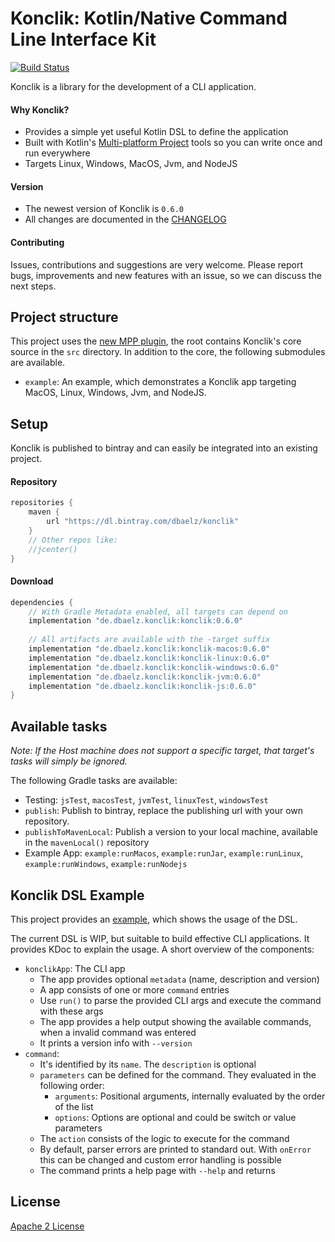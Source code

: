 # Konclik: Kotlin/Native Command Line Interface Kit
[![Build Status](https://travis-ci.com/dbaelz/Konclik.svg?branch=master)](https://travis-ci.com/dbaelz/Konclik)

Konclik is a library for the development of a CLI application.

#### Why Konclik?

- Provides a simple yet useful Kotlin DSL to define the application
- Built with Kotlin's [Multi-platform Project](https://kotlinlang.org/docs/reference/multiplatform.html) tools so you can write once and run everywhere
- Targets Linux, Windows, MacOS, Jvm, and NodeJS

#### Version
- The newest version of Konclik is `0.6.0`
- All changes are documented in the [CHANGELOG](CHANGELOG.md)

#### Contributing
Issues, contributions and suggestions are very welcome.
Please report bugs, improvements and new features with an issue,
so we can discuss the next steps.

## Project structure

This project uses the [new MPP plugin](https://kotlinlang.org/docs/reference/building-mpp-with-gradle.html),
the root contains Konclik's core source in the `src` directory.
In addition to the core, the following submodules are available.
- `example`: An example, which demonstrates a Konclik app targeting MacOS, Linux, Windows, Jvm, and NodeJS.

## Setup
Konclik is published to bintray and can easily be integrated into an existing project.

#### Repository

```gradle
repositories {
    maven {
        url "https://dl.bintray.com/dbaelz/konclik"
    }
    // Other repos like:
    //jcenter()
}
```

#### Download

```gradle
dependencies {
    // With Gradle Metadata enabled, all targets can depend on
    implementation "de.dbaelz.konclik:konclik:0.6.0"
    
    // All artifacts are available with the -target suffix
    implementation "de.dbaelz.konclik:konclik-macos:0.6.0"
    implementation "de.dbaelz.konclik:konclik-linux:0.6.0"
    implementation "de.dbaelz.konclik:konclik-windows:0.6.0"
    implementation "de.dbaelz.konclik:konclik-jvm:0.6.0"
    implementation "de.dbaelz.konclik:konclik-js:0.6.0"
}
```


## Available tasks

*Note: If the Host machine does not support a specific target, that target's tasks will simply be ignored.*

The following Gradle tasks are available:
- Testing: `jsTest`, `macosTest`, `jvmTest`, `linuxTest`, `windowsTest`
- `publish`: Publish to bintray, replace the publishing url with your own repository.
- `publishToMavenLocal`: Publish a version to your local machine, available in the `mavenLocal()` repository
- Example App: `example:runMacos`, `example:runJar`, `example:runLinux`, `example:runWindows`, `example:runNodejs`



## Konclik DSL Example
This project provides an [example](example/src/commonMain/kotlin), which
shows the usage of the DSL.

The current DSL is WIP, but suitable to build effective CLI applications.
It provides KDoc to explain the usage. A short overview of the components:
- `konclikApp`: The CLI app
  * The app provides optional `metadata` (name, description and version)
  * A app consists of one or more `command` entries
  * Use `run()` to parse the provided CLI args and execute the command with these args
  * The app provides a help output showing the available commands, when a invalid command was entered
  * It prints a version info with `--version`
- `command`:
  * It's identified by its `name`. The `description` is optional
  * `parameters` can be defined for the command. They evaluated in the following order:
    * `arguments`: Positional arguments, internally evaluated by the order of the list
    * `options`: Options are optional and could be switch or value parameters
  * The `action` consists of the logic to execute for the command
  * By default, parser errors are printed to standard out. With `onError` this can be changed and custom error handling is possible
  * The command prints a help page with `--help` and returns


## License
[Apache 2 License](LICENSE)

